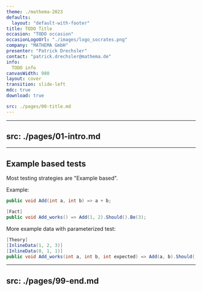 ```yaml
---
theme: ./mathema-2023
defaults:
  layout: "default-with-footer"
title: TODO Title
occasion: "TODO occasion"
occasionLogoUrl: "./images/logo_socrates.png"
company: "MATHEMA GmbH"
presenter: "Patrick Drechsler"
contact: "patrick.drechsler@mathema.de"
info:
  TODO info
canvasWidth: 980
layout: cover
transition: slide-left
mdc: true
download: true

src: ./pages/00-title.md
---
```


---
src: ./pages/01-intro.md
---

---

## Example based tests

Most testing strategies are "Example based".

Example:

```cs
public void Add(int a, int b) => a + b;
```

```cs
[Fact]
public void Add_works() => Add(1, 2).Should().Be(3);
```

More example data with parameterized test:

```cs
[Theory]
[InlineData(1, 2, 3)]
[InlineData(0, 1, 1)]
public void Add_works(int a, int b, int expected) => Add(a, b).Should().Be(expected);
```

---
src: ./pages/99-end.md
---
